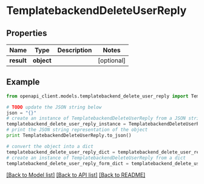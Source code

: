 # TemplatebackendDeleteUserReply


## Properties
Name | Type | Description | Notes
------------ | ------------- | ------------- | -------------
**result** | **object** |  | [optional] 

## Example

```python
from openapi_client.models.templatebackend_delete_user_reply import TemplatebackendDeleteUserReply

# TODO update the JSON string below
json = "{}"
# create an instance of TemplatebackendDeleteUserReply from a JSON string
templatebackend_delete_user_reply_instance = TemplatebackendDeleteUserReply.from_json(json)
# print the JSON string representation of the object
print TemplatebackendDeleteUserReply.to_json()

# convert the object into a dict
templatebackend_delete_user_reply_dict = templatebackend_delete_user_reply_instance.to_dict()
# create an instance of TemplatebackendDeleteUserReply from a dict
templatebackend_delete_user_reply_form_dict = templatebackend_delete_user_reply.from_dict(templatebackend_delete_user_reply_dict)
```
[[Back to Model list]](../README.md#documentation-for-models) [[Back to API list]](../README.md#documentation-for-api-endpoints) [[Back to README]](../README.md)



